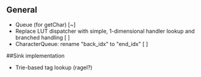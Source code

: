 ## General
- Queue (for getChar) [~]
- Replace LUT dispatcher with simple, 1-dimensional handler lookup and branched handling [ ]
- CharacterQueue: rename "back_idx" to "end_idx" [ ]

##Sink implementation
- Trie-based tag lookup (ragel?)
